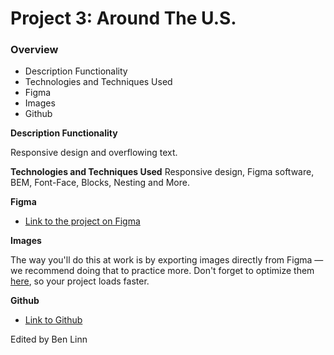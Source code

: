 # Project 3: Around The U.S.

### Overview

- Description Functionality
- Technologies and Techniques Used
- Figma
- Images
- Github

**Description Functionality**

Responsive design and overflowing text.

**Technologies and Techniques Used**
Responsive design, Figma software, BEM, Font-Face, Blocks, Nesting and More.

**Figma**

- [Link to the project on Figma](https://www.figma.com/file/ii4xxsJ0ghevUOcssTlHZv/Sprint-3%3A-Around-the-US?node-id=0%3A1)

**Images**

The way you'll do this at work is by exporting images directly from Figma — we recommend doing that to practice more. Don't forget to optimize them [here](https://tinypng.com/), so your project loads faster.

**Github**

- [Link to Github](https://github.com/blinn26/se_project_aroundtheus.git)

Edited by Ben Linn
